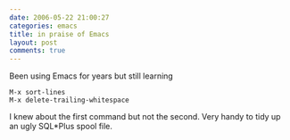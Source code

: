 ```yaml
---
date: 2006-05-22 21:00:27
categories: emacs
title: in praise of Emacs
layout: post
comments: true
---
```

Been using Emacs for years but still learning

    M-x sort-lines
    M-x delete-trailing-whitespace

I knew about the first command but not the second. Very handy to tidy up
an ugly SQL\*Plus spool file.
